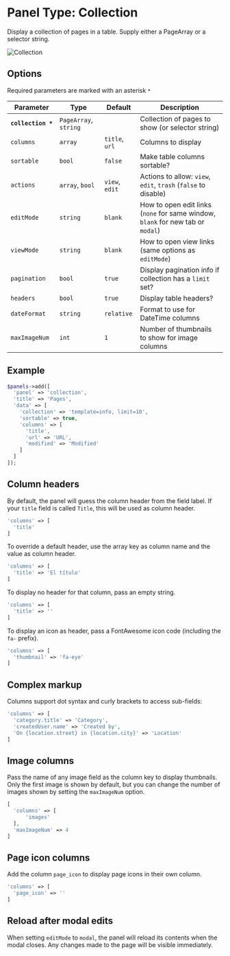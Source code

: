 # Panel Type: Collection

Display a collection of pages in a table. Supply either a PageArray or a selector string.

![Collection](../images/collection.png ':size=400')

## Options

Required parameters are marked with an asterisk `*`

|Parameter|Type|Default|Description|
|---|---|---|---|
|**`collection *`**|`PageArray`, `string`||Collection of pages to show (or selector string)|
|`columns`|`array`|`title`, `url`|Columns to display|
|`sortable`|`bool`|`false`|Make table columns sortable?|
|`actions`|`array`, `bool`|`view`, `edit`|Actions to allow: `view`, `edit`, `trash` (`false` to disable)|
|`editMode`|`string`|`blank`|How to open edit links (`none` for same window, `blank` for new tab or `modal`)|
|`viewMode`|`string`|`blank`|How to open view links (same options as `editMode`)|
|`pagination`|`bool`|`true`|Display pagination info if collection has a `limit` set?|
|`headers`|`bool`|`true`|Display table headers?|
|`dateFormat`|`string`|`relative`|Format to use for DateTime columns|
|`maxImageNum`|`int`|`1`|Number of thumbnails to show for image columns|

## Example

```php
$panels->add([
  'panel' => 'collection',
  'title' => 'Pages',
  'data' => [
    'collection' => 'template=info, limit=10',
    'sortable' => true,
    'columns' => [
      'title',
      'url' => 'URL',
      'modified' => 'Modified'
    ]
  ]
]);
```

## Column headers

By default, the panel will guess the column header from the field label. If your
`title` field is called `Title`, this will be used as column header.

```php
'columns' => [
  'title'
]
```

To override a default header, use the array key as column name and the value as column header.

```php
'columns' => [
  'title' => 'El título'
]
```

To display no header for that column, pass an empty string.

```php
'columns' => [
  'title' => ''
]
```

To display an icon as header, pass a FontAwesome icon code (including the `fa-` prefix).

```php
'columns' => [
  'thumbnail' => 'fa-eye'
]
```

## Complex markup

Columns support dot syntax and curly brackets to access sub-fields:

```php
'columns' => [
  'category.title' => 'Category',
  'createdUser.name' => 'Created by',
  'On {location.street} in {location.city}' => 'Location'
]
```

## Image columns

Pass the name of any image field as the column key to display thumbnails. Only the first image is shown by default, but you can change the number of images shown by setting the `maxImageNum` option.

```php
[
  'columns' => [
      'images'
  ],
  'maxImageNum' => 4
]
```

## Page icon columns

Add the column `page_icon` to display page icons in their own column.

```php
'columns' => [
  'page_icon' => ''
]
```

## Reload after modal edits

When setting `editMode` to `modal`, the panel will reload its contents when the modal closes. Any changes made to the page will be visible immediately.
